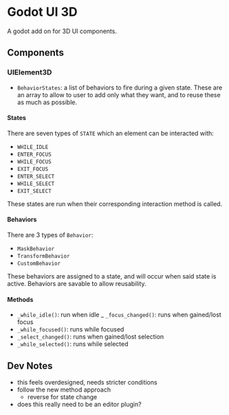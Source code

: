 # Godot UI 3D

A godot add on for 3D UI components.


## Components 

### UIElement3D

- `BehaviorStates`: a list of behaviors to fire during a given state. These are an array to allow to user to add only what they want, and to reuse these as much as possible.


#### States

There are seven types of `STATE` which an element can be interacted with: 
- `WHILE_IDLE`
- `ENTER_FOCUS`
- `WHILE_FOCUS`
- `EXIT_FOCUS`
- `ENTER_SELECT`
- `WHILE_SELECT`
- `EXIT_SELECT`

These states are run when their corresponding interaction method is called.


#### Behaviors

There are 3 types of `Behavior`:
- `MaskBehavior`
- `TransformBehavior`
- `CustomBehavior`

These behaviors are assigned to a state, and will occur when said state is active. Behaviors are savable to allow reusability.


#### Methods

- `_while_idle()`: run when idle
_ `_focus_changed()`: runs when gained/lost focus
- `_while_focused()`: runs while focused
- `_select_changed()`: runs when gained/lost selection
- `_while_selected()`: runs while selected


## Dev Notes

- this feels overdesigned, needs stricter conditions
- follow the new method approach
	- reverse for state change
- does this really need to be an editor plugin?
